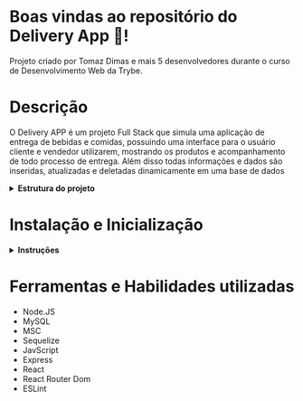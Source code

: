 # Boas vindas ao repositório do Delivery App :bread:! 
Projeto criado por Tomaz Dimas e mais 5 desenvolvedores durante o curso de Desenvolvimento Web da Trybe.

# Descrição

O Delivery APP é um projeto Full Stack que simula uma aplicação de entrega de bebidas e comidas, possuindo uma interface para o usuário cliente e vendedor utilizarem, mostrando os produtos e acompanhamento de todo processo de entrega. Além disso todas informações e dados são inseridas, atualizadas e deletadas dinamicamente em uma base de dados

<details>
<summary><strong> Estrutura do projeto</strong></summary><br />

O projeto é composto de 3 entidades importantes para sua estrutura:

1️⃣ **Banco de dados:**
  - Um container docker MySQL já configurado no docker-compose através de um serviço definido como `db`.
  - Tem o papel de fornecer dados para o serviço de _backend_.

2️⃣ **Back-end:**
 - Deve rodar na porta `3001`, pois o front-end faz requisições para ele nessa porta por padrão;
 - Onde toda API vai funcionar.

3️⃣ **Front-end:**
  - O front se comunica com serviço de back-end pela url `http://localhost:3001` através dos endpoints que você deve construir nos requisitos.
  - A interface do site.

</details>

# Instalação e Inicialização

<details>
  <summary>
    <strong>Instruções</strong>
  </summary><br>
<h3>1. Faça o git clone na sua máquina e entre no diretório:</h3><br>

 - Lembre-se de clonar o repositório no diretório desejado na sua máquina!<br>
 `git git@github.com:LucasBelgamann/delivery_app.git`<br>
 `cd delivery_app`<br>

 - Após isso rode o seguinte comando para iniciar um container MySql!<br>
 `docker run --name mysql-docker -e MYSQL_ROOT_PASSWORD=password -d -p 3306:3306 mysql`
 - Executar um `npm install` na raiz do projeto, e por fim os seguintes comandos para iniciar o projeto!<br>
 `cd back-end`<br>
 `npm run dev`<br>
 `cd front-end`<br>
 `npm start`<br>
 </details>

# Ferramentas e Habilidades utilizadas

- Node.JS
- MySQL
- MSC
- Sequelize
- JavScript
- Express
- React
- React Router Dom
- ESLint
